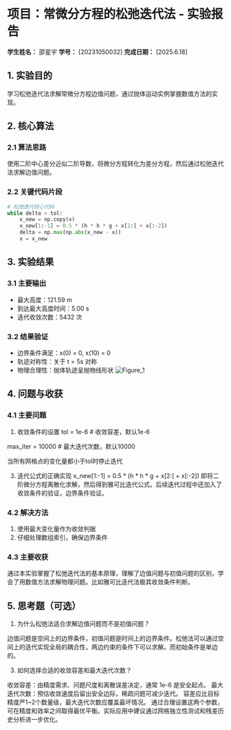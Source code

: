 # 项目：常微分方程的松弛迭代法 - 实验报告

**学生姓名：** 邵星宇 **学号：** [20231050032] **完成日期：** [2025.6.18]

## 1. 实验目的

学习松弛迭代法求解常微分方程边值问题，通过抛体运动实例掌握数值方法的实现。

## 2. 核心算法

### 2.1 算法思路

使用二阶中心差分近似二阶导数，将微分方程转化为差分方程，然后通过松弛迭代法求解边值问题。

### 2.2 关键代码片段

```python
# 松弛迭代核心代码
while delta > tol:
    x_new = np.copy(x)
    x_new[1:-1] = 0.5 * (h * h * g + x[2:] + x[:-2])
    delta = np.max(np.abs(x_new - x))
    x = x_new
```

## 3. 实验结果

### 3.1 主要输出

- 最大高度：121.59 m
- 到达最大高度时间：5.00 s
- 迭代收敛次数：5432 次

### 3.2 结果验证

- 边界条件满足：x(0) = 0, x(10) = 0
- 轨迹对称性：关于 t = 5s 对称
- 物理合理性：抛体轨迹呈抛物线形状
![Figure_1](https://github.com/user-attachments/assets/a1d47ce9-30f3-456a-a496-b7f58b891771)

## 4. 问题与收获

### 4.1 主要问题

1. 收敛条件的设置
tol = 1e-6  # 收敛容差，默认1e-6

max_iter = 10000  # 最大迭代次数，默认10000

当所有网格点的变化量都小于tol时停止迭代

3. 迭代公式的正确实现
x_new[1:-1] = 0.5 * (h * h * g + x[2:] + x[:-2])
即将二阶微分方程离散化求解，然后得到雅可比迭代公式。后续迭代过程中还加入了收敛条件的验证，边界条件验证。

### 4.2 解决方法

1. 使用最大变化量作为收敛判据
2. 仔细处理数组索引，确保边界条件

### 4.3 主要收获

通过本实验掌握了松弛迭代法的基本原理，理解了边值问题与初值问题的区别，学会了用数值方法求解物理问题。比如雅可比迭代法极其收敛条件判断。

## 5. 思考题（可选）

1. 为什么松弛法适合求解边值问题而不是初值问题？

边值问题是空间上的边界条件，初值问题是时间上的边界条件。松弛法可以通过空间上的迭代实现全局的耦合性，两边约束的条件下可以求解。而初始条件是单边的。

3. 如何选择合适的收敛容差和最大迭代次数？

收敛容差：由精度需求、问题尺度和离散误差决定，通常 1e-6 是安全起点。
最大迭代次数：预估收敛速度后留出安全边际，稀疏问题可减少迭代。
容差应比目标精度严1~2个数量级，最大迭代次数应覆盖最坏情况。
通过合理设置这两个参数，可在精度和效率之间取得最优平衡。实际应用中建议通过网格独立性测试和残差历史分析进一步优化。
